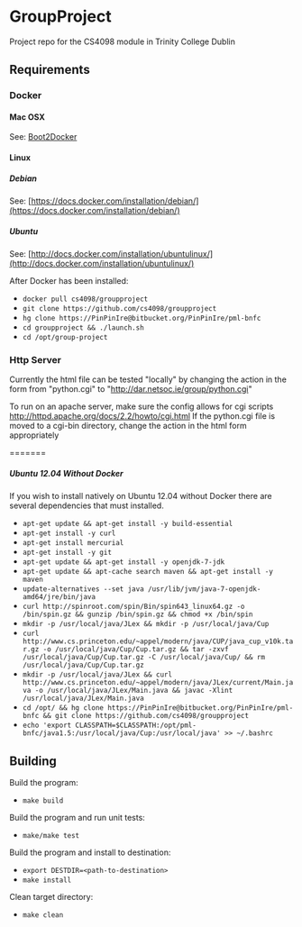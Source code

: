 # GroupProject
Project repo for the CS4098 module in Trinity College Dublin

## Requirements

### Docker

#### Mac OSX

See: [Boot2Docker](https://github.com/boot2docker/boot2docker)

#### Linux

##### Debian
See: [https://docs.docker.com/installation/debian/](https://docs.docker.com/installation/debian/)

##### Ubuntu
See: [http://docs.docker.com/installation/ubuntulinux/](http://docs.docker.com/installation/ubuntulinux/)

After Docker has been installed:

* ```docker pull cs4098/groupproject```
* ```git clone https://github.com/cs4098/groupproject```
* ```hg clone https://PinPinIre@bitbucket.org/PinPinIre/pml-bnfc```
* ```cd groupproject && ./launch.sh```
* ```cd /opt/group-project```

### Http Server
Currently the html file can be tested "locally" by changing the action in the form from "python.cgi" to "http://dar.netsoc.ie/group/python.cgi"

To run on an apache server, make sure the config allows for cgi scripts http://httpd.apache.org/docs/2.2/howto/cgi.html
If the python.cgi file is moved to a cgi-bin directory, change the action in the html form appropriately

=======
##### Ubuntu 12.04 Without Docker
If you wish to install natively on Ubuntu 12.04 without Docker there are several dependencies that must installed.

* ```apt-get update && apt-get install -y build-essential```
* ```apt-get install -y curl```
* ```apt-get install mercurial```
* ```apt-get install -y git```
* ```apt-get update && apt-get install -y openjdk-7-jdk```
* ```apt-get update && apt-cache search maven && apt-get install -y maven```
* ```update-alternatives --set java /usr/lib/jvm/java-7-openjdk-amd64/jre/bin/java```
* ```curl http://spinroot.com/spin/Bin/spin643_linux64.gz -o /bin/spin.gz && gunzip /bin/spin.gz && chmod +x /bin/spin```
* ```mkdir -p /usr/local/java/JLex && mkdir -p /usr/local/java/Cup```
* ```curl http://www.cs.princeton.edu/~appel/modern/java/CUP/java_cup_v10k.tar.gz -o /usr/local/java/Cup/Cup.tar.gz && tar -zxvf /usr/local/java/Cup/Cup.tar.gz -C /usr/local/java/Cup/ && rm /usr/local/java/Cup/Cup.tar.gz```
* ```mkdir -p /usr/local/java/JLex && curl http://www.cs.princeton.edu/~appel/modern/java/JLex/current/Main.java -o /usr/local/java/JLex/Main.java && javac -Xlint /usr/local/java/JLex/Main.java```
* ```cd /opt/ && hg clone https://PinPinIre@bitbucket.org/PinPinIre/pml-bnfc && git clone https://github.com/cs4098/groupproject```
* ```echo 'export CLASSPATH=$CLASSPATH:/opt/pml-bnfc/java1.5:/usr/local/java/Cup:/usr/local/java' >> ~/.bashrc```

## Building

Build the program:
* ```make build```

Build the program and run unit tests:
* ```make/make test```

Build the program and install to destination:
* ```export DESTDIR=<path-to-destination>```
* ```make install```

Clean target directory:
* ```make clean```
